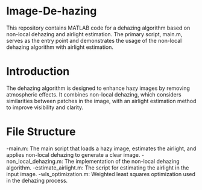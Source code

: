 # Image-De-hazing
This repository contains MATLAB code for a dehazing algorithm based on non-local dehazing and airlight estimation. The primary script, main.m, serves as the entry point and demonstrates the usage of the non-local dehazing algorithm with airlight estimation.
# Introduction
The dehazing algorithm is designed to enhance hazy images by removing atmospheric effects. It combines non-local dehazing, which considers similarities between patches in the image, with an airlight estimation method to improve visibility and clarity.
# File Structure
-main.m: The main script that loads a hazy image, estimates the airlight, and applies non-local dehazing to generate a clear image.
-non_local_dehazing.m: The implementation of the non-local dehazing algorithm.
-estimate_airlight.m: The script for estimating the airlight in the input image.
-wls_optimization.m: Weighted least squares optimization used in the dehazing process.
